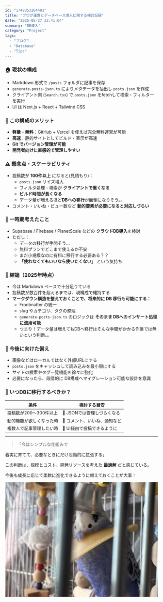 ```yaml
---
id: "1748353264491"
title: "ブログ運営とデータベース導入に関する検討記録"
date: "2025-05-27 22:41:04"
summary: "DB導入"
category: "Project"
tags:
  - "ブログ"
  - "Database"
  - "Tips"
---
```


### 🏠 現状の構成
- Markdown 形式で `/posts` フォルダに記事を保存
- `generate-posts-json.ts` によりメタデータを抽出し `posts.json` を作成
- クライアント側 (`Search.tsx`) で `posts.json` をfetchして検索・フィルターを実行
- UI は Next.js + React + Tailwind CSS

### 🎁 この構成のメリット
- **軽量・無料**：GitHub + Vercel を使えば完全無料運営が可能
- **高速**：静的サイトとしてビルド・表示が高速
- **Git でバージョン管理が可能**
- **開発者向けに直感的で管理しやすい**

### ⚠️ 懸念点・スケーラビリティ
- 投稿数が **100件以上** になると(見積もり)：
  - `posts.json` サイズ増大
  - フィルタ処理・検索が **クライアントで重くなる**
  - **ビルド時間が長くなる**
  - データ量が増えるほど**DBへの移行**が面倒になりそう。。
- コメント・いいね・ビュー数など **動的要素が必要になると対応しづらい**

### 👀 一時期考えたこと
- Supabase / Firebase / PlanetScale などの **クラウドDB導入**を検討
- ただし：
  - データの移行が手間そう…
  - 無料プランでどこまで使えるか不安
  - まだ小規模なのに有料に移行する必要ある？？
  - **「使わなくてもいいなら使いたくない」** という気持ち

### 🏁 結論（2025年時点）
- 今は Markdown ベースで十分足りている
- 投稿数が数百件を超えるまでは、現構成で維持する
- **マークダウン構造を整えておくことで、将来的に DB 移行も可能にする：**
  - Frontmatter の統一
  - slug やカテゴリ、タグの整理
  - `generate-posts-json.ts` のロジックは **そのまま DBへのインサート処理に流用可能**
  - つまり！データ量は増えてもDBへ移行はそんな手間がかかる作業では無いという判断。。

### 📑 今後に向けた備え
- 画像などはローカルではなく外部URLにする
- `posts.json` をキャッシュして読み込みを最小限にする
- サイトの検索やタグ一覧機能を徐々に強化
- 必要になったら、段階的に DB構成へマイグレーション可能な設計を意識

### 💾 いつDBに移行するべきか？

| 条件 | 検討する目安 |
|------|--------------|
| 投稿数が200〜300件以上 | 🔸 JSONでは管理しづらくなる |
| 動的機能が欲しくなった時 | 🔸 コメント、いいね、通知など |
| 複数人で記事管理したい時 | 🔸 UI経由で投稿できるように |

---

> 「今はシンプルな仕組みで

着実に育てて、必要なときにだけ段階的に拡張する」

この判断は、規模とコスト、開発リソースを考えた **最適解** だと感じている。

今後も成長に応じて柔軟に進化できるように備えておくことが大事！

![image](https://raw.githubusercontent.com/Kim-kyuho/kyulog/main/public/blog-images/SU1HXzYxNjEuanBl.jpeg)